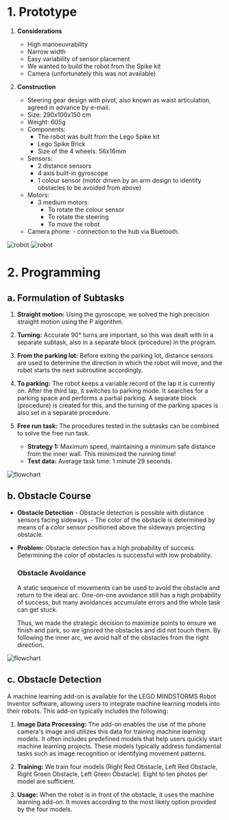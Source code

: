 
# 1. Prototype

1. **Considerations**  
      - High manoeuvrability  
      - Narrow width  
      - Easy variability of sensor placement  
      - We wanted to build the robot from the Spike kit  
      - Camera (unfortunately this was not available)

2. **Construction**  
      - Steering gear design with pivot, also known as waist articulation, agreed in advance by e-mail.  
      - Size: 290x100x150 cm  
      - Weight: 605g  
      - Components:  
        - The robot was built from the Lego Spike kit  
        - Lego Spike Brick  
        - Size of the 4 wheels: 56x16mm  
      - Sensors:  
        - 2 distance sensors  
        - 4 axis built-in gyroscope  
        - 1 colour sensor (motor driven by an arm design to identify obstacles to be avoided from above)  
      - Motors:  
        - 3 medium motors:  
          - To rotate the colour sensor  
          - To rotate the steering  
          - To move the robot
      - Camera phone:
            - connection to the hub via Bluetooth.
        
![robot](../v-photos/left.jpg)
![robot](../schemes/scheme2.png)
# 2. Programming

   ## a. Formulation of Subtasks
   1. **Straight motion:** Using the gyroscope, we solved the high precision straight motion using the P algorithm.
   
   2. **Turning:** Accurate 90° turns are important, so this was dealt with in a separate subtask, also in a separate block (procedure) in the program.
   
   3. **From the parking lot:** Before exiting the parking lot, distance sensors are used to determine the direction in which the robot will move, and the robot starts the next subroutine accordingly.
   
   4. **To parking:** The robot keeps a variable record of the lap it is currently on. After the third lap, it switches to parking mode. It searches for a parking space and performs a partial parking. A separate block (procedure) is created for this, and the turning of the parking spaces is also set in a separate procedure.
   
   5. **Free run task:** The procedures tested in the subtasks can be combined to solve the free run task.  
      - **Strategy 1:** Maximum speed, maintaining a minimum safe distance from the inner wall. This minimized the running time!  
      - **Test data:** Average task time: 1 minute 29 seconds.

![flowchart](Openflowchart.jpg)
 ## b. Obstacle Course
- **Obstacle Detection**
         - Obstacle detection is possible with distance sensors facing sideways.
         - The color of the obstacle is determined by means of a color sensor positioned above the sideways projecting obstacle.

- **Problem:** Obstacle detection has a high probability of success. Determining the color of obstacles is successful with low probability.

   ### Obstacle Avoidance
   A static sequence of movements can be used to avoid the obstacle and return to the ideal arc. One-on-one avoidance still has a high probability of success, but many avoidances accumulate errors and the whole task can get stuck. 
   
   Thus, we made the strategic decision to maximize points to ensure we finish and park, so we ignored the obstacles and did not touch them. By following the inner arc, we avoid half of the obstacles from the right direction.


![flowchart](Obstacleflowchart.jpg)
## c. Obstacle Detection

A machine learning add-on is available for the LEGO MINDSTORMS Robot Inventor software, allowing users to integrate machine learning models into their robots. This add-on typically includes the following:

1. **Image Data Processing:** The add-on enables the use of the phone camera's image and utilizes this data for training machine learning models. It often includes predefined models that help users quickly start machine learning projects. These models typically address fundamental tasks such as image recognition or identifying movement patterns.

2. **Training:** We train four models (Right Red Obstacle, Left Red Obstacle, Right Green Obstacle, Left Green Obstacle). Eight to ten photos per model are sufficient.

3. **Usage:** When the robot is in front of the obstacle, it uses the machine learning add-on. It moves according to the most likely option provided by the four models.

